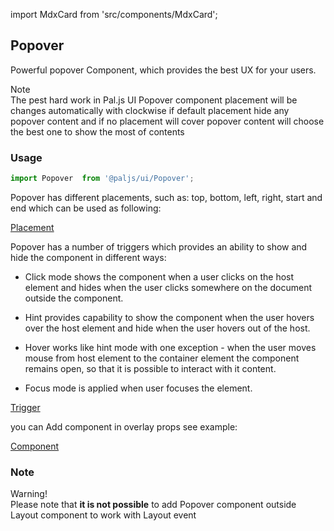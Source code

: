 import MdxCard from 'src/components/MdxCard';

<MdxCard>

## Popover

Powerful popover Component, which provides the best UX for your users.

<div class="note note-info">
  <div class="note-title">Note</div>
  <div class="note-body">
      The pest hard work in Pal.js UI Popover component placement will be changes
      automatically with clockwise if default placement hide any popover content
      and if no placement will cover popover content will choose the best one to
      show the most of contents
  </div>
</div>

### Usage

```js
import Popover  from '@paljs/ui/Popover';
```

Popover has different placements, such as: top, bottom, left, right, start and end which can be used as following:

[Placement](demo://Placement.tsx)

Popover has a number of triggers which provides an ability to show and hide the component in different ways:

- Click mode shows the component when a user clicks on the host element and hides when the user clicks somewhere on the document outside the component.

- Hint provides capability to show the component when the user hovers over the host element and hide when the user hovers out of the host.

- Hover works like hint mode with one exception - when the user moves mouse from host element to the container element the component remains open, so that it is possible to interact with it content.

- Focus mode is applied when user focuses the element.

[Trigger](demo://Trigger.tsx)

you can Add component in overlay props see example:

[Component](demo://Component.tsx)

### Note

<div class="note note-warning">
  <div class="note-title">Warning!</div>
  <div class="note-body">
    Please note that <strong>it is not possible</strong> to add Popover
    component outside Layout component to work with Layout event
  </div>
</div>

</MdxCard>